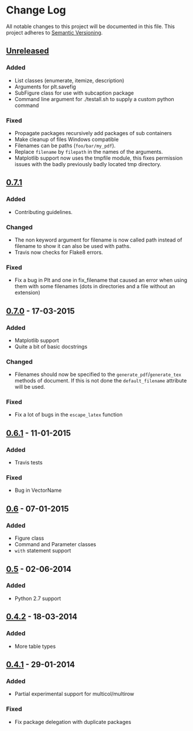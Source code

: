 # Change Log
All notable changes to this project will be documented in this file.
This project adheres to [Semantic Versioning](http://semver.org/).


## [Unreleased][unreleased]

### Added
- List classes (enumerate, itemize, description)
- Arguments for plt.savefig
- SubFigure class for use with subcaption package
- Command line argument for ./testall.sh to supply a custom python command

### Fixed
- Propagate packages recursively add packages of sub containers
- Make cleanup of files Windows compatible
- Filenames can be paths (`foo/bar/my_pdf`).
- Replace `filename` by `filepath` in the names of the arguments.
- Matplotlib support now uses the tmpfile module, this fixes permission issues
    with the badly previously badly located tmp directory.


## [0.7.1]
### Added
- Contributing guidelines.

### Changed
- The non keyword argument for filename is now called path instead of filename
    to show it can also be used with paths.
- Travis now checks for Flake8 errors.

### Fixed
- Fix a bug in Plt and one in fix_filename that caused an error when using them
    with some filenames (dots in directories and a file without an extension)


## [0.7.0] - 17-03-2015
### Added
- Matplotlib support
- Quite a bit of basic docstrings

### Changed
- Filenames should now be specified to the `generate_pdf`/`generate_tex`
  methods of document. If this is not done the `default_filename` attribute
  will be used.

### Fixed
- Fix a lot of bugs in the `escape_latex` function


## [0.6.1] - 11-01-2015
### Added
- Travis tests

### Fixed
- Bug in VectorName


## [0.6] - 07-01-2015
### Added
- Figure class
- Command and Parameter classes
- `with` statement support


## [0.5] - 02-06-2014
### Added
- Python 2.7 support


## [0.4.2] - 18-03-2014
### Added
- More table types


## [0.4.1] - 29-01-2014
### Added
- Partial experimental support for multicol/multirow

### Fixed
- Fix package delegation with duplicate packages


[unreleased]: https://github.com/JelteF/PyLaTeX/compare/v0.7.1...HEAD
[0.7.1]: https://github.com/JelteF/PyLaTeX/compare/v0.7.0...v0.7.1
[0.7.0]: https://github.com/JelteF/PyLaTeX/compare/v0.6.1...v0.7.0
[0.6.1]: https://github.com/JelteF/PyLaTeX/compare/v0.6...v0.6.1
[0.6]: https://github.com/JelteF/PyLaTeX/compare/v0.5...v0.6
[0.5]: https://github.com/JelteF/PyLaTeX/compare/v0.4.2...v0.5
[0.4.2]: https://github.com/JelteF/PyLaTeX/compare/v0.4.1...v0.4.2
[0.4.1]: https://github.com/JelteF/PyLaTeX/compare/68ddef6bc43a5dff42105c3a38068d87d99d049f...v0.4.1
